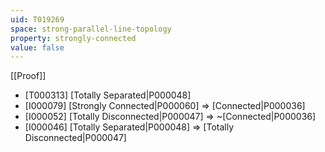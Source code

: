```yaml
---
uid: T019269
space: strong-parallel-line-topology
property: strongly-connected
value: false
---
```

[[Proof]]

* [T000313] [Totally Separated|P000048]
* [I000079] [Strongly Connected|P000060] => [Connected|P000036]
* [I000052] [Totally Disconnected|P000047] => ~[Connected|P000036]
* [I000046] [Totally Separated|P000048] => [Totally Disconnected|P000047]

